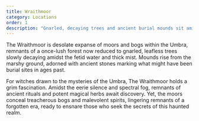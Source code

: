 ```yaml
---
title: Wraithmoor
category: Locations
order: 1
description: "Gnarled, decaying trees and ancient burial mounds sit amidst fetid water and spectral fog, fraught with treacherous bogs and malevolent spirits from a forgotten era."
---
```


The Wraithmoor is desolate expanse of moors and bogs within the Umbra, remnants of a once-lush forest now reduced to gnarled, leafless trees slowly decaying amidst the fetid water and thick mist. Mounds rise from the marshy ground, adorned with ancient stones marking what might have been burial sites in ages past.

For witches drawn to the mysteries of the Umbra, The Wraithmoor holds a grim fascination. Amidst the eerie silence and spectral fog, remnants of ancient rituals and potent magical herbs await discovery. Yet, the moors conceal treacherous bogs and malevolent spirits, lingering remnants of a forgotten era, ready to ensnare those who seek the secrets of this haunted realm.